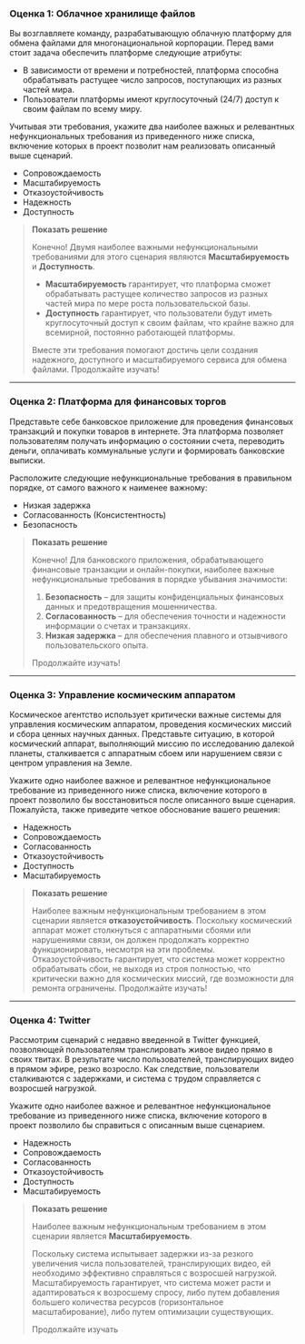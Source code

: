 
### Оценка 1: Облачное хранилище файлов

Вы возглавляете команду, разрабатывающую облачную платформу для обмена файлами для многонациональной корпорации. Перед вами стоит задача обеспечить платформе следующие атрибуты:

*   В зависимости от времени и потребностей, платформа способна обрабатывать растущее число запросов, поступающих из разных частей мира.
*   Пользователи платформы имеют круглосуточный (24/7) доступ к своим файлам по всему миру.

Учитывая эти требования, укажите два наиболее важных и релевантных нефункциональных требования из приведенного ниже списка, включение которых в проект позволит нам реализовать описанный выше сценарий.

*   Сопровождаемость
*   Масштабируемость
*   Отказоустойчивость
*   Надежность
*   Доступность

> **Показать решение**
>
> Конечно! Двумя наиболее важными нефункциональными требованиями для этого сценария являются **Масштабируемость** и **Доступность**.
>
> *   **Масштабируемость** гарантирует, что платформа сможет обрабатывать растущее количество запросов из разных частей мира по мере роста пользовательской базы.
> *   **Доступность** гарантирует, что пользователи будут иметь круглосуточный доступ к своим файлам, что крайне важно для всемирной, постоянно работающей платформы.
>
> Вместе эти требования помогают достичь цели создания надежного, доступного и масштабируемого сервиса для обмена файлами. Продолжайте изучать!

---

### Оценка 2: Платформа для финансовых торгов

Представьте себе банковское приложение для проведения финансовых транзакций и покупки товаров в интернете. Эта платформа позволяет пользователям получать информацию о состоянии счета, переводить деньги, оплачивать коммунальные услуги и формировать банковские выписки.

Расположите следующие нефункциональные требования в правильном порядке, от самого важного к наименее важному:

*   Низкая задержка
*   Согласованность (Консистентность)
*   Безопасность

> **Показать решение**
>
> Конечно! Для банковского приложения, обрабатывающего финансовые транзакции и онлайн-покупки, наиболее важные нефункциональные требования в порядке убывания значимости:
>
> 1.  **Безопасность** – для защиты конфиденциальных финансовых данных и предотвращения мошенничества.
> 2.  **Согласованность** – для обеспечения точности и надежности информации о счетах и транзакциях.
> 3.  **Низкая задержка** – для обеспечения плавного и отзывчивого пользовательского опыта.
>
> Продолжайте изучать!

---

### Оценка 3: Управление космическим аппаратом

Космическое агентство использует критически важные системы для управления космическим аппаратом, проведения космических миссий и сбора ценных научных данных. Представьте ситуацию, в которой космический аппарат, выполняющий миссию по исследованию далекой планеты, сталкивается с аппаратным сбоем или нарушением связи с центром управления на Земле.

Укажите одно наиболее важное и релевантное нефункциональное требование из приведенного ниже списка, включение которого в проект позволило бы восстановиться после описанного выше сценария. Пожалуйста, также приведите четкое обоснование вашего решения:

*   Надежность
*   Сопровождаемость
*   Согласованность
*   Отказоустойчивость
*   Доступность
*   Масштабируемость

> **Показать решение**
>
> Наиболее важным нефункциональным требованием в этом сценарии является **отказоустойчивость**. Поскольку космический аппарат может столкнуться с аппаратными сбоями или нарушениями связи, он должен продолжать корректно функционировать, несмотря на эти проблемы. Отказоустойчивость гарантирует, что система может корректно обрабатывать сбои, не выходя из строя полностью, что критически важно для космических миссий, где возможности для ремонта ограничены. Продолжайте изучать!

---

### Оценка 4: Twitter

Рассмотрим сценарий с недавно введенной в Twitter функцией, позволяющей пользователям транслировать живое видео прямо в своих твитах. В результате число пользователей, транслирующих видео в прямом эфире, резко возросло. Как следствие, пользователи сталкиваются с задержками, и система с трудом справляется с возросшей нагрузкой.

Укажите одно наиболее важное и релевантное нефункциональное требование из приведенного ниже списка, включение которого в проект позволило бы справиться с описанным выше сценарием.

*   Надежность
*   Сопровождаемость
*   Согласованность
*   Отказоустойчивость
*   Доступность
*   Масштабируемость

> **Показать решение**
>
> Наиболее важным нефункциональным требованием в этом сценарии является **Масштабируемость**.
>
> Поскольку система испытывает задержки из-за резкого увеличения числа пользователей, транслирующих видео, ей необходимо эффективно справляться с возросшей нагрузкой. Масштабируемость гарантирует, что система может расти и адаптироваться к возросшему спросу, либо путем добавления большего количества ресурсов (горизонтальное масштабирование), либо путем оптимизации существующих.
>
> Продолжайте изучать
